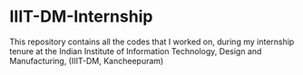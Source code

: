 # IIIT-DM-Internship
This repository contains all the codes that I worked on, during my internship tenure at the Indian Institute of Information Technology, Design and Manufacturing, (IIIT-DM, Kancheepuram)
